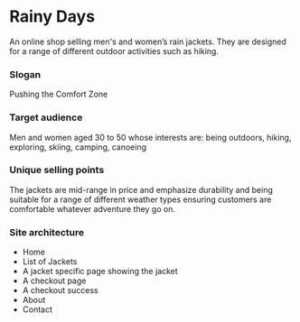 # Rainy Days
An online shop selling men's and women’s rain jackets. They are designed for a range of different outdoor activities such as hiking. 

### Slogan
Pushing the Comfort Zone 

### Target audience
Men and women aged 30 to 50 whose interests are: being outdoors, hiking, exploring, skiing, camping, canoeing 

### Unique selling points
The jackets are mid-range in price and emphasize durability and being suitable for a range of different weather types ensuring customers are comfortable whatever adventure they go on. 

### Site architecture
- Home 
- List of Jackets
- A jacket specific page showing the jacket
- A checkout page
- A checkout success
- About
- Contact
